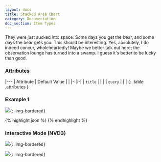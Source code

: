```yaml
---
layout: docs
title: Stacked Area Chart
category: Documentation
doc_section: Item Types
---
```


They were just sucked into space. Some days you get the bear, and some
days the bear gets you. This should be interesting. Yes, absolutely, I
do indeed concur, wholeheartedly! Maybe we better talk out here; the
observation lounge has turned into a swamp. I guess it's better to be
lucky than good.

### Attributes

|---
| Attribute | Default Value | |
|-:|:-|
| `title` | | |
| `query` | | |
{: .table .attributes }

### Example 1

![](example1.png){: .img-bordered}

{% highlight json %}
{% endhighlight %}

### Interactive Mode (NVD3)

![](stream.png){: .img-bordered}

![](expanded.png){: .img-bordered}

